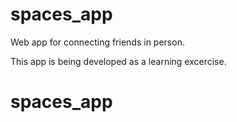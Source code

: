 # spaces_app
Web app for connecting friends in person.

This app is being developed as a learning excercise.
# spaces_app
